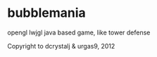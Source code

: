 bubblemania
===========

opengl lwjgl java based game, like tower defense

Copyright to dcrystalj & urgas9, 2012
